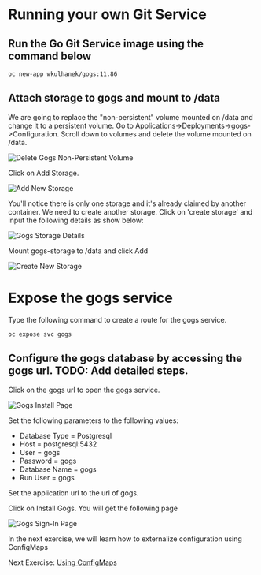 # Running your own Git Service 
## Run the Go Git Service image using the command below

```
oc new-app wkulhanek/gogs:11.86
```

## Attach storage to gogs and mount to /data

We are going to replace the "non-persistent" volume mounted on /data and change it to a persistent volume. Go to Applications->Deployments->gogs->Configuration. Scroll down to volumes and delete the volume mounted on /data.

![Delete Gogs Non-Persistent Volume](images/delete_gogs_volume.png)

Click on Add Storage. 

![Add New Storage](images/add_gogs_storage1.png)

You'll notice there is only one storage and it's already claimed by another container. We need to create another storage. Click on 'create storage' and input the following details as show below:

![Gogs Storage Details](images/gogs_storage_details.png)

Mount gogs-storage to /data and click Add

![Create New Storage](images/add_gogs_storage2.png)

# Expose the gogs service 

Type the following command to create a route for the gogs service.

```
oc expose svc gogs
```

## Configure the gogs database by accessing the gogs url. TODO: Add detailed steps.
Click on the gogs url to open the gogs service.

![Gogs Install Page](images/gogs_install_page.png)

Set the following parameters to the following values:
- Database Type = Postgresql
- Host = postgresql:5432
- User = gogs
- Password = gogs
- Database Name = gogs
- Run User = gogs

Set the application url to the url of gogs.

Click on Install Gogs. You will get the following page

![Gogs Sign-In Page](images/gogs_sign_in_page.png)

In the next exercise, we will learn how to externalize configuration using ConfigMaps

Next Exercise: [Using ConfigMaps](04_using_config_maps.md)
